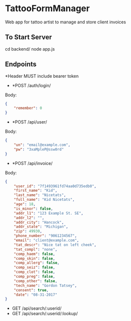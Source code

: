# TattooFormManager
Web app for tattoo artist to manage and store client invoices

## To Start Server
cd backend/
node app.js

## Endpoints

*Header MUST include bearer token
* *POST /auth/login/

Body:
```JSON
{
    "remember": 0
}
```
* *POST /api/user/

Body:
```JSON
{
    "un": "email@example.com", 
    "pw": "3xaMpleP@ssw0rd"
}
```
* *POST /api/invoice/

Body:
```JSON
{
    "user_id": "7f1493961fd74aa0d735edb0",
    "first_name": "Kid", 
    "last_name": "Nicetats", 
    "full_name": "Kid Nicetats",
    "age": 18, 
    "is_minor": false, 
    "addr_l1": "123 Example St. SE",
    "addr_l2": "",
    "addr_city": "Hancock",
    "addr_state": "Michigan",
    "zip": 49930,
    "phone_number": "9061234567",
    "email": "client@example.com",
    "tat_descr": "Nice tat on left cheek",
    "tat_compl": "none",
    "comp_haem": false,
    "comp_skin": false,
    "comp_allerg": false,
    "comp_seiz": false,
    "comp_clot": false,
    "comp_preg": false,
    "comp_other": false,
    "tech_name": "Gordon Tatsey",
    "consent": true,
    "date": "08-31-2017"
}
```
* GET /api/search/:userid/
* GET /api/search/:userid/:lookup/
